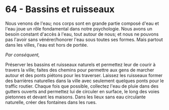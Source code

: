 # 64 - Bassins et ruisseaux

Nous venons de l'eau; nos corps sont en grande partie composé d'eau et l'eau joue un rôle fondamental dans notre psychologie. Nous avons un besoin constant d'accès à l'eau, tout autour de nous; et nous ne pouvons pas l'avoir sans vénérer/honorer l'eau sous toutes ses formes. Mais partout dans les villes, l'eau est hors de portée.

*Par conséquent,* 

Préserver les bassins et ruisseaux naturels et permettez leur de courir à travers la ville; faites des chemins pour permettre aux gens de marcher autour et des ponts piétons pour les traverser. Laissez les ruisseaux former des barrières naturelles dans la ville avec seulement quelques ponts pour le traffic routier. Chaque fois que possible, collectez l'eau de pluie dans des gutters ouverts and permettez lui de circuler en surface, le long des voies pietonnes et devant les maisons. Dans les lieux sans eau circulante naturelle, créer des fontaines dans les rues.
